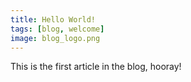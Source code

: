 ```yaml
---
title: Hello World!
tags: [blog, welcome]
image: blog_logo.png
---
```


This is the first article in the blog, hooray!